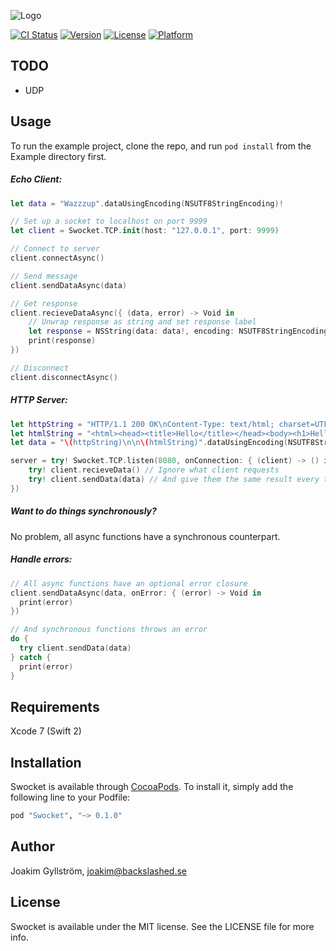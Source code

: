 ![Logo](Swocket.png)

[![CI Status](http://img.shields.io/travis/mikoaj/Swocket.svg?style=flat-square)](https://travis-ci.org/mikaoj/Swocket)
[![Version](https://img.shields.io/cocoapods/v/Swocket.svg?style=flat-square)](http://cocoapods.org/pods/Swocket)
[![License](https://img.shields.io/cocoapods/l/Swocket.svg?style=flat-square)](http://cocoapods.org/pods/Swocket)
[![Platform](https://img.shields.io/cocoapods/p/Swocket.svg?style=flat-square)](http://cocoapods.org/pods/Swocket)
## TODO
* UDP

## Usage

To run the example project, clone the repo, and run `pod install` from the Example directory first.

##### Echo Client:
```swift
let data = "Wazzzup".dataUsingEncoding(NSUTF8StringEncoding)!

// Set up a socket to localhost on port 9999
let client = Swocket.TCP.init(host: "127.0.0.1", port: 9999)

// Connect to server
client.connectAsync()

// Send message
client.sendDataAsync(data)

// Get response
client.recieveDataAsync({ (data, error) -> Void in
    // Unwrap response as string and set response label
    let response = NSString(data: data!, encoding: NSUTF8StringEncoding) as? String
    print(response)
})

// Disconnect
client.disconnectAsync()
```
##### HTTP Server:
```swift
let httpString = "HTTP/1.1 200 OK\nContent-Type: text/html; charset=UTF-8"
let htmlString = "<html><head><title>Hello</title></head><body><h1>Hello World!</h1><p>I am a tiny little web server</p></body></html>"
let data = "\(httpString)\n\n\(htmlString)".dataUsingEncoding(NSUTF8StringEncoding)!

server = try! Swocket.TCP.listen(8080, onConnection: { (client) -> () in
    try! client.recieveData() // Ignore what client requests
    try! client.sendData(data) // And give them the same result every time! :P
})
```
##### Want to do things synchronously?
No problem, all async functions have a synchronous counterpart.

##### Handle errors:
```swift
// All async functions have an optional error closure
client.sendDataAsync(data, onError: { (error) -> Void in
  print(error)
})

// And synchronous functions throws an error
do {
  try client.sendData(data)
} catch {
  print(error)
}
```

## Requirements

Xcode 7 (Swift 2)

## Installation

Swocket is available through [CocoaPods](http://cocoapods.org). To install
it, simply add the following line to your Podfile:

```ruby
pod "Swocket", "~> 0.1.0"
```

## Author

Joakim Gyllström, joakim@backslashed.se

## License

Swocket is available under the MIT license. See the LICENSE file for more info.
